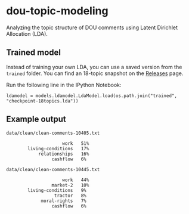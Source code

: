 # dou-topic-modeling

Analyzing the topic structure of DOU comments using Latent Dirichlet Allocation (LDA).

## Trained model

Instead of training your own LDA, you can use a saved version from the `trained` folder. You can find an 18-topic snapshot on the [Releases](https://github.com/YuriyGuts/dou-topic-modeling/releases) page.

Run the following line in the IPython Notebook:

`ldamodel = models.ldamodel.LdaModel.load(os.path.join("trained", "checkpoint-18topics.lda"))`

## Example output

    data/clean/clean-comments-10405.txt
    
                         work   51%
            living-conditions   17%
                relationships   16%
                     cashflow   6%
    
    data/clean/clean-comments-10445.txt
    
                         work   44%
                     market-2   10%
            living-conditions   9%
                      tractor   8%
                 moral-rights   7%
                     cashflow   6%
